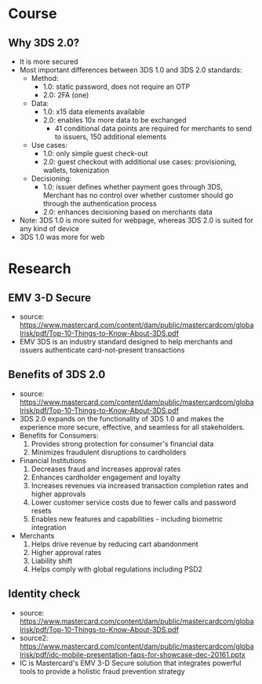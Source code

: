 # Course

## Why 3DS 2.0?
- It is more secured
- Most important differences between 3DS 1.0 and 3DS 2.0 standards:
    - Method: 
        - 1.0: static password, does not require an OTP
        - 2.0: 2FA (one)
    - Data:
        - 1.0: x15 data elements available
        - 2.0: enables 10x more data to be exchanged
            - 41 conditional data points are required for merchants to send to issuers, 150 additional elements
    - Use cases:
        - 1.0: only simple guest check-out
        - 2.0: guest checkout with additional use cases: provisioning, wallets, tokenization
    - Decisioning:
        - 1.0: issuer defines whether payment goes through 3DS, Merchant has no control over whether customer should go through the authentication process
        - 2.0: enhances decisioning based on merchants data
- Note: 3DS 1.0 is more suited for webpage, whereas 3DS 2.0 is suited for any kind of device
- 3DS 1.0 was more for web

# Research

## EMV 3-D Secure
- source: https://www.mastercard.com/content/dam/public/mastercardcom/globalrisk/pdf/Top-10-Things-to-Know-About-3DS.pdf
- EMV 3DS is an industry standard designed to help merchants and issuers authenticate card-not-present transactions

## Benefits of 3DS 2.0
- source: https://www.mastercard.com/content/dam/public/mastercardcom/globalrisk/pdf/Top-10-Things-to-Know-About-3DS.pdf
- 3DS 2.0 expands on the functionality of 3DS 1.0 and makes the experience more secure, effective, and seamless for all stakeholders.
- Benefits for Consumers:
    1. Provides strong protection for consumer's financial data
    2. Minimizes fraudulent disruptions to cardholders
- Financial Institutions
    1. Decreases fraud and increases approval rates
    2. Enhances cardholder engagement and loyalty
    3. Increases revenues via increased transaction completion rates and higher approvals
    4. Lower customer service costs due to fewer calls and password resets
    5. Enables new features and capabilities - including biometric integration
- Merchants
    1. Helps drive revenue by reducing cart abandonment
    2. Higher approval rates
    3. Liability shift
    4. Helps comply with global regulations including PSD2

## Identity check
- source: https://www.mastercard.com/content/dam/public/mastercardcom/globalrisk/pdf/Top-10-Things-to-Know-About-3DS.pdf
- source2: https://www.mastercard.com/content/dam/public/mastercardcom/globalrisk/pdf/idc-mobile-presentation-faqs-for-showcase-dec-20161.pptx
- IC is Mastercard's EMV 3-D Secure solution that integrates powerful tools to provide a holistic fraud prevention strategy
